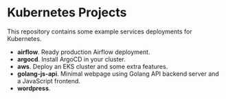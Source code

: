 # Kubernetes Projects

This repository contains some example services deployments for Kubernetes.

- **airflow**. Ready production Airflow deployment.
- **argocd**. Install ArgoCD in your cluster.
- **aws**. Deploy an EKS cluster and some extra features.
- **golang-js-api**. Minimal webpage using Golang API backend server and a JavaScript frontend.
- **wordpress**.
